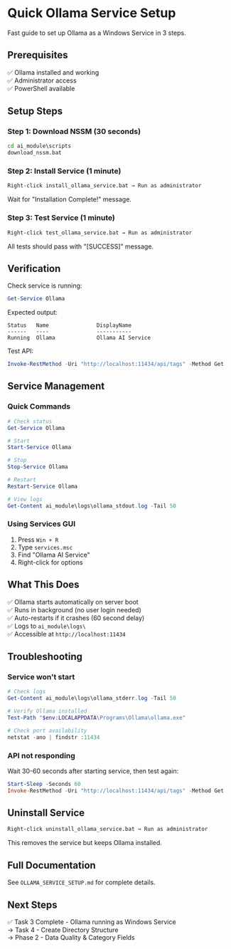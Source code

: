 # Quick Ollama Service Setup

Fast guide to set up Ollama as a Windows Service in 3 steps.

## Prerequisites

✅ Ollama installed and working  
✅ Administrator access  
✅ PowerShell available

## Setup Steps

### Step 1: Download NSSM (30 seconds)

```cmd
cd ai_module\scripts
download_nssm.bat
```

### Step 2: Install Service (1 minute)

```cmd
Right-click install_ollama_service.bat → Run as administrator
```

Wait for "Installation Complete!" message.

### Step 3: Test Service (1 minute)

```cmd
Right-click test_ollama_service.bat → Run as administrator
```

All tests should pass with "[SUCCESS]" message.

## Verification

Check service is running:

```powershell
Get-Service Ollama
```

Expected output:
```
Status   Name               DisplayName
------   ----               -----------
Running  Ollama             Ollama AI Service
```

Test API:

```powershell
Invoke-RestMethod -Uri "http://localhost:11434/api/tags" -Method Get
```

## Service Management

### Quick Commands

```powershell
# Check status
Get-Service Ollama

# Start
Start-Service Ollama

# Stop
Stop-Service Ollama

# Restart
Restart-Service Ollama

# View logs
Get-Content ai_module\logs\ollama_stdout.log -Tail 50
```

### Using Services GUI

1. Press `Win + R`
2. Type `services.msc`
3. Find "Ollama AI Service"
4. Right-click for options

## What This Does

✅ Ollama starts automatically on server boot  
✅ Runs in background (no user login needed)  
✅ Auto-restarts if it crashes (60 second delay)  
✅ Logs to `ai_module\logs\`  
✅ Accessible at `http://localhost:11434`

## Troubleshooting

### Service won't start

```powershell
# Check logs
Get-Content ai_module\logs\ollama_stderr.log -Tail 50

# Verify Ollama installed
Test-Path "$env:LOCALAPPDATA\Programs\Ollama\ollama.exe"

# Check port availability
netstat -ano | findstr :11434
```

### API not responding

Wait 30-60 seconds after starting service, then test again:

```powershell
Start-Sleep -Seconds 60
Invoke-RestMethod -Uri "http://localhost:11434/api/tags" -Method Get
```

## Uninstall Service

```cmd
Right-click uninstall_ollama_service.bat → Run as administrator
```

This removes the service but keeps Ollama installed.

## Full Documentation

See `OLLAMA_SERVICE_SETUP.md` for complete details.

## Next Steps

✅ Task 3 Complete - Ollama running as Windows Service  
→ Task 4 - Create Directory Structure  
→ Phase 2 - Data Quality & Category Fields
